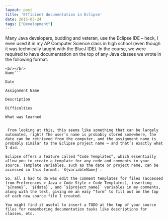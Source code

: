 ```yaml
---
layout: post
title: 'Efficient documentation in Eclipse'
date: 2015-05-24
tags: ["Development"]
---
```


Many Java developers, budding and veteran, use the Eclipse IDE – heck, I even used it in my AP Computer Science class in high school (even though it was technically taught with the BlueJ IDE). In the course, we were required to have documentation on the top of any Java classes we wrote in the following format:

```
<br></br>
Name```

Date

Assignment Name

Description

Difficulties

What was learned


 From looking at this, this seems like something that can be largely automated, right? The user’s name is probably stored somewhere, the date can be retrieved from the computer, and the assignment name is probably similar to the Eclipse project name – and that’s exactly what I did.

Eclipse offers a feature called “Code Templates”, which essentially allow you to create a template for any code and comments in your source. Template variables, such as the date or project name, can be accessed in this format: `${variableName}`.

So, all I had to do was edit the comment templates for files (accessed from Preferences > Java > Code Style > Code Templates), inserting `${name}`, `${date}`, and `${project_name}` variables in my comments, along with the text, giving me an easy “form” to fill out on the top of each new source file I created.

You might find it useful to insert a TODO at the top of your source files for remembering documentation tasks like descriptions for classes, etc.
